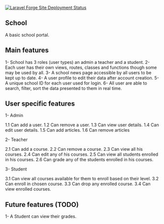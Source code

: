 [![Laravel Forge Site Deployment Status](https://img.shields.io/endpoint?url=https%3A%2F%2Fforge.laravel.com%2Fsite-badges%2Fc3b493ec-9973-4788-a089-1d0b94828a91%3Fdate%3D1&style=flat)](https://forge.laravel.com/servers/676617/sites/1964087)

## School
A basic school portal.

## Main features
1- School has 3 roles (user types) an admin a teacher and a student.
2- Each user has their own views, routes, classes and functions though some may be used by all.
3- A school news page accessible by all users to be kept up to date.
4- A user profile to edit their data after account creation.
5- A unique school ID for each user used for login.
6- All user are able to search, filter, sort the data presented to them in real time.

## User specific features
1- Admin

1.1 Can add a user.
1.2 Can remove a user.
1.3 Can view user details.
1.4 Can edit user details.
1.5 Can add articles.
1.6 Can remove articles

2- Teacher

2.1 Can add a course.
2.2 Can remove a course.
2.3 Can view all his courses.
2.4 Can edit any of his courses.
2.5 Can view all students enrolled in his courses.
2.6 Can grade any of the students enrolled in his courses.

3- Student

3.1 Can view all courses available for them to enroll based on their level.
3.2 Can enroll in chosen course.
3.3 Can drop any enrolled course.
3.4 Can view enrolled courses.


## Future features (TODO)
1- A Student can view their grades.
